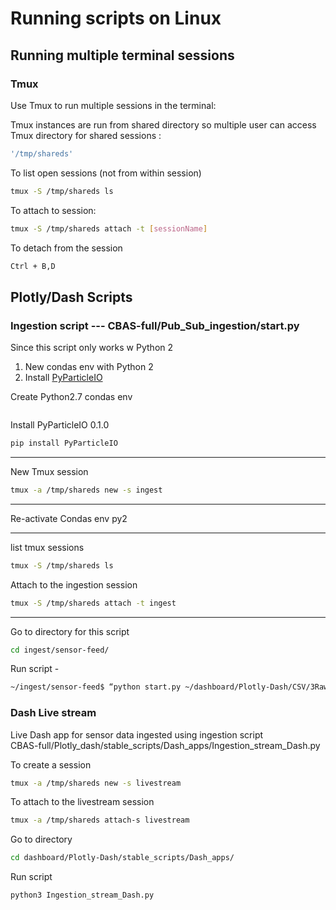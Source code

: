 # Running scripts on Linux

## Running multiple terminal sessions

### Tmux

Use Tmux to run multiple sessions in the terminal:  

Tmux instances are run from shared directory so multiple user can access  
      Tmux directory for shared sessions :

 ```bash
'/tmp/shareds'
 ```

To list open sessions (not from within session)  

```bash
tmux -S /tmp/shareds ls
```

To attach to session:

 ```bash
tmux -S /tmp/shareds attach -t [sessionName]
```

To detach from the session

```bash
Ctrl + B,D
```

## Plotly/Dash Scripts

### Ingestion script  ---  CBAS-full/Pub_Sub_ingestion/start.py

Since this script only works w Python 2  

1. New condas env with Python 2
2. Install [PyParticleIO](https://pypi.org/project/PyParticleIO/)

Create Python2.7 condas env

```bash

```

Install PyParticleIO 0.1.0  

```bash
pip install PyParticleIO
```

---

New Tmux session

```bash
tmux -a /tmp/shareds new -s ingest
```

---
Re-activate Condas env py2

---

list tmux sessions 

```bash
tmux -S /tmp/shareds ls
```


Attach to the ingestion session

```bash
tmux -S /tmp/shareds attach -t ingest
```

---

Go to directory for this script

```bash
cd ingest/sensor-feed/
```

Run script -

```bash
~/ingest/sensor-feed$ “python start.py ~/dashboard/Plotly-Dash/CSV/3Raw/ingestions_BK”
```

### Dash Live stream

Live Dash app for sensor data ingested using ingestion script  
CBAS-full/Plotly_dash/stable_scripts/Dash_apps/Ingestion_stream_Dash.py

To create a session

```bash
tmux -a /tmp/shareds new -s livestream
```

To attach to  the livestream session

```bash
tmux -a /tmp/shareds attach-s livestream
```

Go to directory

```bash
cd dashboard/Plotly-Dash/stable_scripts/Dash_apps/
```

Run script

```bash
python3 Ingestion_stream_Dash.py
```

